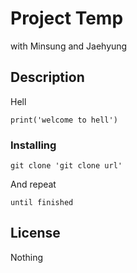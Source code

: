 # Project Temp

with Minsung and Jaehyung

## Description

Hell

```
print('welcome to hell')
```

### Installing

```
git clone 'git clone url'
```

And repeat

```
until finished
```

## License

Nothing

